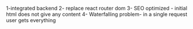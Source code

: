 1-integrated backend
2- replace react router dom
3- SEO optimized - initial html does not give any content
4- Waterfalling problem- in a single request user gets everything



